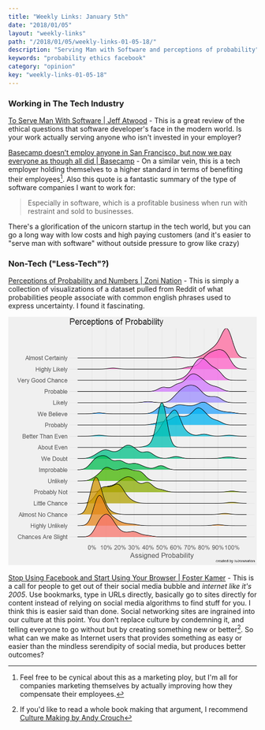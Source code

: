 ```yaml
---
title: "Weekly Links: January 5th"
date: "2018/01/05"
layout: "weekly-links"
path: "/2018/01/05/weekly-links-01-05-18/"
description: "Serving Man with Software and perceptions of probability"
keywords: "probability ethics facebook"
category: "opinion"
key: "weekly-links-01-05-18"
---
```



### Working in The Tech Industry

[To Serve Man With Software | Jeff Atwood](https://blog.codinghorror.com/to-serve-man-with-software/) - This is a great review of the ethical questions that software developer's face in the modern world.  Is your work actually serving anyone who isn't invested in your employer?

[Basecamp doesn’t employ anyone in San Francisco, but now we pay everyone as though all did | Basecamp](https://m.signalvnoise.com/basecamp-doesnt-employ-anyone-in-san-francisco-but-now-we-pay-everyone-as-though-all-did-3ee87013cfc2) - On a similar vein, this is a tech employer holding themselves to a higher standard in terms of benefiting their employees[^1].  Also this quote is a fantastic summary of the type of software companies I want to work for:

> Especially in software, which is a profitable business when run with restraint and sold to businesses.

There's a glorification of the unicorn startup in the tech world, but you can go a long way with low costs and high paying customers (and it's easier to "serve man with software" without outside pressure to grow like crazy)


### Non-Tech ("Less-Tech"?)

[Perceptions of Probability and Numbers | Zoni Nation](https://github.com/zonination/perceptions) -  This is simply a collection of visualizations of a dataset pulled from Reddit of what probabilities people associate with common english phrases used to express uncertainty.  I found it fascinating.

![An example graph from the repo](images/prob-graph.png)

[Stop Using Facebook and Start Using Your Browser | Foster Kamer](http://mashable.com/2017/12/27/browser-bar-url-facebook-bad/) - This is a call for people to get out of their social media bubble and *internet like it's 2005*.  Use bookmarks, type in URLs directly, basically go to sites directly for content instead of relying on social media algorithms to find stuff for you.  I think this is easier said than done.  Social networking sites are ingrained into our culture at this point. You don't replace culture by condemning it, and telling everyone to go without but by creating something new or better[^2].  So what can we make as Internet users that provides something as easy or easier than the mindless serendipity of social media, but produces better outcomes?  





[^1]: Feel free to be cynical about this as a marketing ploy, but I'm all for companies marketing themselves by actually improving how they compensate their employees.
[^2]: If you'd like to read a whole book making that argument, I recommend <a href="http://amzn.to/2F9xdD6"> Culture Making by Andy Crouch</a>
